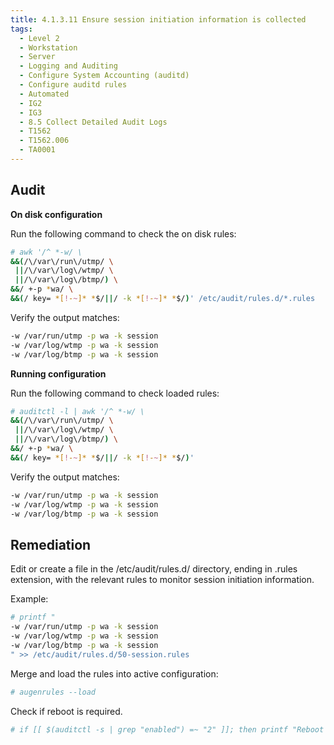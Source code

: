 ```yaml
---
title: 4.1.3.11 Ensure session initiation information is collected
tags:
  - Level 2
  - Workstation
  - Server
  - Logging and Auditing
  - Configure System Accounting (auditd)
  - Configure auditd rules
  - Automated
  - IG2
  - IG3
  - 8.5 Collect Detailed Audit Logs
  - T1562
  - T1562.006
  - TA0001
---
```


## Audit
**On disk configuration**

Run the following command to check the on disk rules:
```bash
# awk '/^ *-w/ \
&&(/\/var\/run\/utmp/ \
 ||/\/var\/log\/wtmp/ \
 ||/\/var\/log\/btmp/) \
&&/ +-p *wa/ \
&&(/ key= *[!-~]* *$/||/ -k *[!-~]* *$/)' /etc/audit/rules.d/*.rules
```

Verify the output matches:
```bash
-w /var/run/utmp -p wa -k session
-w /var/log/wtmp -p wa -k session
-w /var/log/btmp -p wa -k session
```

**Running configuration**

Run the following command to check loaded rules:
```bash
# auditctl -l | awk '/^ *-w/ \
&&(/\/var\/run\/utmp/ \
 ||/\/var\/log\/wtmp/ \
 ||/\/var\/log\/btmp/) \
&&/ +-p *wa/ \
&&(/ key= *[!-~]* *$/||/ -k *[!-~]* *$/)'
```

Verify the output matches:
```bash
-w /var/run/utmp -p wa -k session
-w /var/log/wtmp -p wa -k session
-w /var/log/btmp -p wa -k session
```

## Remediation
Edit or create a file in the /etc/audit/rules.d/ directory, ending in .rules extension, with the relevant rules to monitor session initiation information.

Example:
```bash
# printf "
-w /var/run/utmp -p wa -k session
-w /var/log/wtmp -p wa -k session
-w /var/log/btmp -p wa -k session
" >> /etc/audit/rules.d/50-session.rules
```

Merge and load the rules into active configuration:
```bash
# augenrules --load
```

Check if reboot is required.
```bash
# if [[ $(auditctl -s | grep "enabled") =~ "2" ]]; then printf "Reboot required to load rules\n"; fi
```
